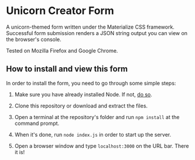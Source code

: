 # Unicorn Creator Form

A unicorn-themed form written under the Materialize CSS framework. Successful form submission renders a JSON string output you can view on the browser's console.

Tested on Mozilla Firefox and Google Chrome.

## How to install and view this form

In order to install the form, you need to go through some simple steps:

1. Make sure you have already installed Node. If not, [do so](https://docs.npmjs.com/getting-started/installing-node).

2. Clone this repository or download and extract the files.

3. Open a terminal at the repository's folder and run `npm install` at the command prompt.

4. When it's done, run `node index.js` in order to start up the server.

5. Open a browser window and type `localhost:3000` on the URL bar. There it is!